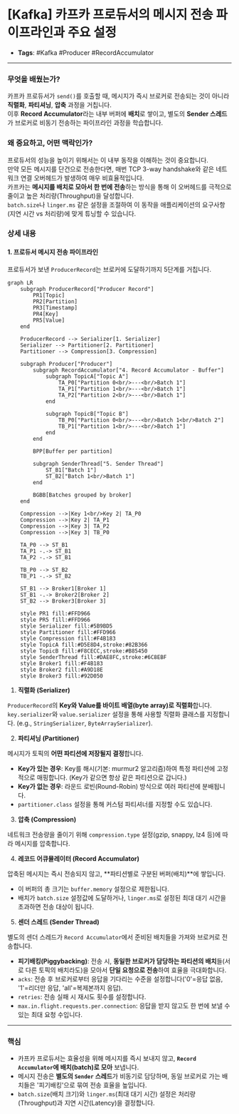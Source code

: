 # [Kafka] 카프카 프로듀서의 메시지 전송 파이프라인과 주요 설정

- **Tags**: #Kafka #Producer #RecordAccumulator

---

### 무엇을 배웠는가?
카프카 프로듀서가 `send()`를 호출할 때, 메시지가 즉시 브로커로 전송되는 것이 아니라 **직렬화**, **파티셔닝**, **압축** 과정을 거칩니다.   
이후 **Record Accumulator**라는 내부 버퍼에 **배치**로 쌓이고, 별도의 **Sender 스레드**가 브로커로 비동기 전송하는 파이프라인 과정을 학습합니다.  

### 왜 중요하고, 어떤 맥락인가?
프로듀서의 성능을 높이기 위해서는 이 내부 동작을 이해하는 것이 중요합니다.   
만약 모든 메시지를 단건으로 전송한다면, 매번 TCP 3-way handshake와 같은 네트워크 연결 오버헤드가 발생하여 매우 비효율적입니다.   
카프카는 **메시지를 배치로 모아서 한 번에 전송**하는 방식을 통해 이 오버헤드를 극적으로 줄이고 높은 처리량(Throughput)을 달성합니다.    
`batch.size`나 `linger.ms` 같은 설정을 조절하여 이 동작을 애플리케이션의 요구사항(지연 시간 vs 처리량)에 맞게 튜닝할 수 있습니다.

### 상세 내용
#### 1. 프로듀서 메시지 전송 파이프라인
프로듀서가 보낸 `ProducerRecord`는 브로커에 도달하기까지 5단계를 거칩니다.  

```mermaid
graph LR
    subgraph ProducerRecord["Producer Record"]
        PR1[Topic]
        PR2[Partition]
        PR3[Timestamp]
        PR4[Key]
        PR5[Value]
    end

    ProducerRecord --> Serializer[1. Serializer]
    Serializer --> Partitioner[2. Partitioner]
    Partitioner --> Compression[3. Compression]

    subgraph Producer["Producer"]
        subgraph RecordAccumulator["4. Record Accumulator - Buffer"]
            subgraph TopicA["Topic A"]
                TA_P0["Partition 0<br/>---<br/>Batch 1"]
                TA_P1["Partition 1<br/>---<br/>Batch 1"]
                TA_P2["Partition 2<br/>---<br/>Batch 1"]
            end

            subgraph TopicB["Topic B"]
                TB_P0["Partition 0<br/>---<br/>Batch 1<br/>Batch 2"]
                TB_P1["Partition 1<br/>---<br/>Batch 1"]
            end
        end

        BPP[Buffer per partition]

        subgraph SenderThread["5. Sender Thread"]
            ST_B1["Batch 1"]
            ST_B2["Batch 1<br/>Batch 1"]
        end

        BGBB[Batches grouped by broker]
    end

    Compression -->|Key 1<br/>Key 2| TA_P0
    Compression -->|Key 2| TA_P1
    Compression -->|Key 3| TA_P2
    Compression -->|Key 3| TB_P0

    TA_P0 --> ST_B1
    TA_P1 -.-> ST_B1
    TA_P2 -.-> ST_B1

    TB_P0 --> ST_B2
    TB_P1 -.-> ST_B2

    ST_B1 --> Broker1[Broker 1]
    ST_B1 -.-> Broker2[Broker 2]
    ST_B2 --> Broker3[Broker 3]

    style PR1 fill:#FFD966
    style PR5 fill:#FFD966
    style Serializer fill:#5B9BD5
    style Partitioner fill:#FFD966
    style Compression fill:#F4B183
    style TopicA fill:#D5E8D4,stroke:#82B366
    style TopicB fill:#F8CECC,stroke:#B85450
    style SenderThread fill:#DAE8FC,stroke:#6C8EBF
    style Broker1 fill:#F4B183
    style Broker2 fill:#A9D18E
    style Broker3 fill:#92D050
```

1. **직렬화 (Serializer)** 

`ProducerRecord`의 **Key와 Value를 바이트 배열(byte array)로 직렬화**합니다.  
`key.serializer`와 `value.serializer` 설정을 통해 사용할 직렬화 클래스를 지정합니다. (e.g., `StringSerializer`, `ByteArraySerializer`).

2. **파티셔닝 (Partitioner)**

메시지가 토픽의 **어떤 파티션에 저장될지 결정**합니다.

* **Key가 있는 경우**: Key를 해시(기본: murmur2 알고리즘)하여 특정 파티션에 고정적으로 매핑합니다. (Key가 같으면 항상 같은 파티션으로 갑니다.)
* **Key가 없는 경우**: 라운드 로빈(Round-Robin) 방식으로 여러 파티션에 분배됩니다.
* `partitioner.class` 설정을 통해 커스텀 파티셔너를 지정할 수도 있습니다.

3. **압축 (Compression)**

네트워크 전송량을 줄이기 위해 `compression.type` 설정(gzip, snappy, lz4 등)에 따라 메시지를 압축합니다.

4. **레코드 어큐뮬레이터 (Record Accumulator)**

압축된 메시지는 즉시 전송되지 않고, **파티션별로 구분된 버퍼(배치)**에 쌓입니다.
* 이 버퍼의 총 크기는 `buffer.memory` 설정으로 제한됩니다.
* 배치가 `batch.size` 설정값에 도달하거나, `linger.ms`로 설정된 최대 대기 시간을 초과하면 전송 대상이 됩니다.

5. **센더 스레드 (Sender Thread)**

별도의 센더 스레드가 `Record Accumulator`에서 준비된 배치들을 가져와 브로커로 전송합니다.

* **피기배킹(Piggybacking)**: 전송 시, **동일한 브로커가 담당하는 파티션의 배치**들(서로 다른 토픽의 배치라도)을 모아서 **단일 요청으로 전송**하여 효율을 극대화합니다.
* `acks`: 전송 후 브로커로부터 응답을 기다리는 수준을 설정합니다('0'=응답 없음, '1'=리더만 응답, 'all'=복제본까지 응답).
* `retries`: 전송 실패 시 재시도 횟수를 설정합니다.
* `max.in.flight.requests.per.connection`: 응답을 받지 않고도 한 번에 보낼 수 있는 최대 요청 수입니다.

---

### 핵심
* 카프카 프로듀서는 효율성을 위해 메시지를 즉시 보내지 않고, **`Record Accumulator`에 배치(batch)로 모아** 보냅니다.
* 메시지 전송은 **별도의 `Sender` 스레드**가 비동기로 담당하며, 동일 브로커로 가는 배치들은 '피기배킹'으로 묶여 전송 효율을 높입니다.
* `batch.size`(배치 크기)와 `linger.ms`(최대 대기 시간) 설정은 처리량(Throughput)과 지연 시간(Latency)을 결정합니다.
